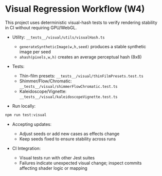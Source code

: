 # Visual Regression Workflow (W4)

This project uses deterministic visual-hash tests to verify rendering stability in CI without requiring GPU/WebGL.

- Utility: `__tests__/visual/utils/visualHash.ts`
  - `generateSyntheticImage(w,h,seed)` produces a stable synthetic image per seed
  - `ahash(pixels,w,h)` creates an average perceptual hash (8x8)

- Tests:
  - Thin-film presets: `__tests__/visual/thinFilmPresets.test.ts`
  - Shimmer/Flow/Chromatic: `__tests__/visual/shimmerFlowChromatic.test.ts`
  - Kaleidoscope/Vignette: `__tests__/visual/kaleidoscopeVignette.test.ts`

- Run locally:
```bash
npm run test:visual
```

- Accepting updates:
  - Adjust seeds or add new cases as effects change
  - Keep seeds fixed to ensure stability across runs

- CI Integration:
  - Visual tests run with other Jest suites
  - Failures indicate unexpected visual change; inspect commits affecting shader logic or mapping
